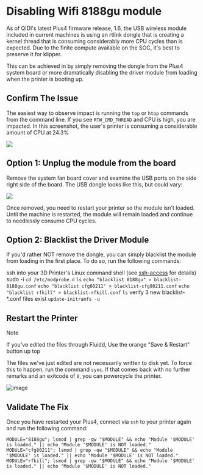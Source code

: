 # Disabling Wifi 8188gu module
As of QIDI's latest Plus4 firmware release, 1.6, the USB wireless module included 
in current machines is using an rtlink dongle that is creating a kernel thread that
is consuming considerably more CPU cycles than is expected. Due to the finite 
compute available on the SOC, it's best to preserve it for klipper. 

This can be achieved in by simply removing the dongle from the Plus4 system board or
more dramatically disabling the driver module from loading when the printer is
booting up. 

## Confirm The Issue
The easiest way to observe impact is running the `top` or `htop` commands from
the command line. If you see `RTW_CMD_THREAD` and CPU is high, you are impacted. In this screenshot, the user's printer is consuming a considerable amount of CPU at 24.3%

![](htop.png)

## Option 1: Unplug the module from the board
Remove the system fan board cover and examine the USB ports on the side right side of
the board. The USB dongle looks like this, but could vary:

![](IMG_5262.JPEG)

Once removed, you need to restart your printer so the module isn't loaded. Until the
machine is restarted, the module will remain loaded and continue to needlessly consume
CPU cycles.

## Option 2: Blacklist the Driver Module
If you'd rather NOT remove the dongle, you can simply blacklist the module from loading
in the first place. To do so, run the following commands:

ssh into your 3D Printer's Linux command shell (see [ssh-access](https://github.com/qidi-community/Plus4-Wiki/tree/main/content/ssh-access) for details)
sudo -i
`cd /etc/modprobe.d`
`ls`
`echo "blacklist 8188gu" > blacklist-8188gu.conf`
`echo "blacklist cfg80211" > blacklist-cfg80211.conf`
`echo "blacklist rfkill" > blacklist-rfkill.conf`
`ls`
verify 3 new blacklist-*.conf files exist
`update-initramfs -u`

## Restart the Printer

> [!NOTE]
> If you've edited the files through Fluidd, Use the orange "Save & Restart" button up top

The files we've just edited are not necessarily written to disk yet. 
To force this to happen, run the command `sync`. If that comes back with no further remarks and an exitcode of `0`, you can powercycle the printer.

![image](https://github.com/user-attachments/assets/fde60fab-cb96-482a-aad2-c40e5a41a9f3)

## Validate The Fix
Once you have restarted your Plus4, connect via `ssh` to your printer again and run the following command:

`MODULE="8188gu"; lsmod | grep -qw "$MODULE" && echo "Module '$MODULE' is loaded." || echo "Module '$MODULE' is NOT loaded."`
`MODULE="cfg80211"; lsmod | grep -qw "$MODULE" && echo "Module '$MODULE' is loaded." || echo "Module '$MODULE' is NOT loaded."`
`MODULE="rfkill"; lsmod | grep -qw "$MODULE" && echo "Module '$MODULE' is loaded." || echo "Module '$MODULE' is NOT loaded."`

